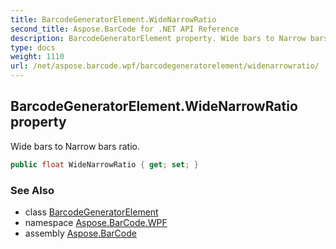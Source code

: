 ```yaml
---
title: BarcodeGeneratorElement.WideNarrowRatio
second_title: Aspose.BarCode for .NET API Reference
description: BarcodeGeneratorElement property. Wide bars to Narrow bars ratio
type: docs
weight: 1110
url: /net/aspose.barcode.wpf/barcodegeneratorelement/widenarrowratio/
---
```

## BarcodeGeneratorElement.WideNarrowRatio property

Wide bars to Narrow bars ratio.

```csharp
public float WideNarrowRatio { get; set; }
```

### See Also

* class [BarcodeGeneratorElement](../)
* namespace [Aspose.BarCode.WPF](../../barcodegeneratorelement/)
* assembly [Aspose.BarCode](../../../)


